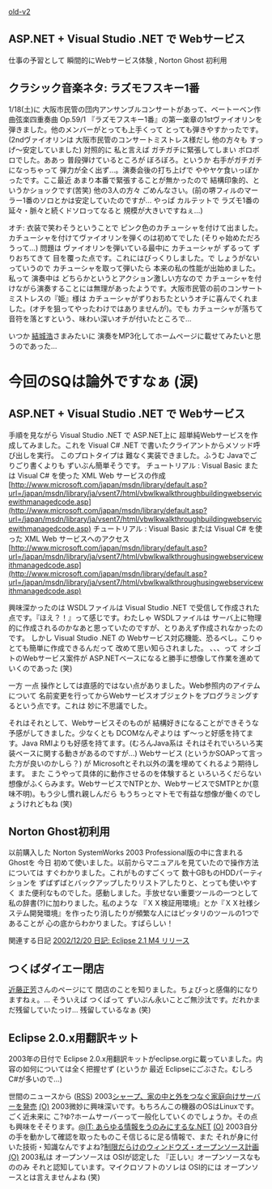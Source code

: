 [old-v2](ig030120-orig.html)

## ASP.NET + Visual Studio .NET で Webサービス

仕事の予習として 瞬間的にWebサービス体験 , Norton Ghost 初利用






## クラシック音楽ネタ: ラズモフスキー1番


1/18(土)に 大阪市民管の団内アンサンブルコンサートがあって、ベートーベン作曲弦楽四重奏曲
Op.59/1 『ラズモフスキー1番』の第一楽章の1stヴァイオリンを弾きました。他のメンバーがとっても上手くって
とっても弾きやすかったです。(2ndヴァイオリンは 大阪市民管のコンサートミストレス様だし
他の方々も すっげ～安定していました)
対照的に 私と言えば ガチガチに緊張してしまい ボロボロでした。ああっ 普段弾けているところが
ぼろぼろ。というか 右手がガチガチになっちゃって 弾力が全く出ず…。演奏会後の打ち上げで
ややヤケ食いっぽかったです。ここ最近 あまり本番で緊張することが無かったので
結構印象的、というかショックです(苦笑) 他の3人の方々 ごめんなさい。(前の堺フィルのマーラー1番のソロとかは安定していたのですが…
やっぱ カルテットで ラズモ1番の延々・脈々と続くドソロってなると 規模が大きいですねぇ…)

オチ: 衣装で笑わそうということで ピンク色のカチューシャを付けて出ました。カチューシャを付けてヴァイオリンを弾くのは初めてでした
(そりゃ始めただろうって…) 問題は ヴァイオリンを弾いている最中に カチューシャが
ずるって ずりおちてきて 目を覆った点です。これにはびっくりしました。で
しょうがないっていうので カチューシャを取って弾いたら 本来の私の性能が出始めました。私って
演奏中は どちらかというとアクション激しい方なので カチューシャを付けながら演奏することには無理があったようです。大阪市民管の前のコンサートミストレスの『姫』様は
カチューシャがずりおちたというオチに喜んでくれました。(オチを狙ってやったわけではありませんが)。でも
カチューシャが落ちて 音符を落とすという、味わい深いオチが付いたところで…

いつか [結城浩](http://www.hyuki.com/)さまみたいに 演奏をMP3化してホームページに載せてみたいと思うのであった…
# 今回のSQは論外ですなぁ (涙)

## ASP.NET + Visual Studio .NET で Webサービス


手順を見ながら Visual Studio .NET で ASP.NET上に 超単純Webサービスを作成してみました。これを
Visual C# .NET で書いたクライアントからメソッド呼び出しを実行。
このプロトタイプは 難なく実装できました。ふうむ Javaでごりごり書くよりも
ずいぶん簡単そうです。
チュートリアル : Visual Basic または Visual C# を使った XML Web サービスの作成
  [http://www.microsoft.com/japan/msdn/library/default.asp?url=/japan/msdn/library/ja/vsent7/html/vbwlkwalkthroughbuildingwebservicewithmanagedcode.asp](http://www.microsoft.com/japan/msdn/library/default.asp?url=/japan/msdn/library/ja/vsent7/html/vbwlkwalkthroughbuildingwebservicewithmanagedcode.asp)
  チュートリアル : Visual Basic または Visual C# を使った XML Web サービスへのアクセス
  [http://www.microsoft.com/japan/msdn/library/default.asp?url=/japan/msdn/library/ja/vsent7/html/vbwlkwalkthroughusingwebservicewithmanagedcode.asp](http://www.microsoft.com/japan/msdn/library/default.asp?url=/japan/msdn/library/ja/vsent7/html/vbwlkwalkthroughusingwebservicewithmanagedcode.asp)


興味深かったのは WSDLファイルは Visual Studio .NET で受信して作成された点です。『ほえ？！』って感じです。わたしゃ
WSDLファイルは サーバ上に物理的に作成されるのかなあと思っていたのですが、とりあえず作成されなかったのです。
しかし Visual Studio .NET の Webサービス対応機能、恐るべし。こりゃとても簡単に作成できるんだって
改めて思い知らされました。
、、、って オシゴトのWebサービス案件が ASP.NETベースになると勝手に想像して作業を進めていくのであった
(笑)

一方 一点 操作としては直感的ではない点がありました。Web参照内のアイテムについて
名前変更を行ってからWebサービスオブジェクトをプログラミングするという点です。これは
妙に不思議でした。

それはそれとして、Webサービスそのものが 結構好きになることができそうな予感がしてきました。少なくとも
DCOMなんぞよりは ず～っと好感を持てます。Java RMIよりも好感を持てます。(むろんJava系は
それはそれでいろいろ実装ベースに関する動きがあるのですが…) Webサービス
(というかSOAPって言った方が良いのかしら？) が Microsoftとそれ以外の溝を埋めてくれるよう期待します。
また こうやって具体的に動作させるのを体験すると いろいろくだらない想像がふくらみます。WebサービスでNTPとか、WebサービスでSMTPとか(意味不明)。もう少し慣れ親しんだら
もうちっとマトモで有益な想像が働くのでしょうけれどもね (笑)

## Norton Ghost初利用


以前購入した Norton SystemWorks 2003 Professional版の中に含まれる Ghostを
今日 初めて使いました。以前からマニュアルを見ていたので操作方法については
すぐわかりました。これがものすごくって 数十GBものHDDパーティションを ずばずばとバックアップしたりリストアしたりと、とっても使いやすく
また便利なものでした。感動しました。手放せない重要ツールの一つとして私の辞書(?)に加わりました。私のような
『ＸＸ検証用環境』とか『ＸＸ社様システム開発環境』を作ったり消したりが頻繁な人にはピッタリのツールの1つであることが
心の底からわかりました。すばらしい！

関連する日記
[2002/12/20 日記: Eclipse 2.1 M4 リリース](../2002/ig021220.html)


## つくばダイエー閉店


[近藤正芳](http://www.kk.iij4u.or.jp/~kondo/)さんのページにて 閉店のことを知りました。ちょびっと感傷的になりますねぇ。…
そういえば つくばって ずいぶん永いことご無沙汰です。だれかまだ残留していたっけ…
残留しているなぁ (笑)

## Eclipse 2.0.x用翻訳キット


2003年の日付で Eclipse 2.0.x用翻訳キットがeclipse.orgに載っていました。内容の如何については全く把握せず
(というか 最近 Eclipseにごぶさた。むしろ C#が多いので…)



世間のニュースから ([RSS](ig030120-news.xml)) 2003[シャープ、家の中と外をつなぐ家庭向けサーバーを発売](http://biztech.nikkeibp.co.jp/wcs/leaf/CID/onair/biztech/gen/226601) [(O)](http://biztech.nikkeibp.co.jp/wcs/leaf/CID/onair/biztech/gen/226601) 2003微妙に興味深いです。もちろんこの機器のOSはLinuxです。ごく近未来に こ?ゆ?ホームサーバーって一般化していくのでしょうか。その点も興味をそそります。[@IT: あらゆる情報をうのみにするな.NET](http://www.atmarkit.co.jp/fdotnet/opinion/yoshimatsu/onepoint06.html) [(O)](http://www.atmarkit.co.jp/fdotnet/opinion/yoshimatsu/onepoint06.html) 2003自分の手を動かして確認を取ったものこそ信じるに足る情報で、また それが身に付いた技術・知識なんですよね?[制限だらけのウィンドウズ・オープンソース計画](http://www.hotwired.co.jp/news/news/business/story/20030117101.html) [(O)](http://www.hotwired.co.jp/news/news/business/story/20030117101.html) 2003私は オープンソースは OSIが認定した 『正しい』オープンソースなもののみ それと認知しています。マイクロソフトのソレは OSI的には オープンソースとは言えませんよね (笑)